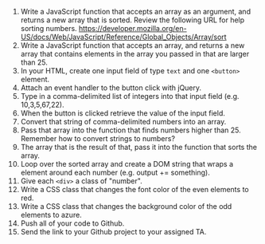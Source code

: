 1. Write a JavaScript function that accepts an array as an argument, and returns a new array that is sorted. Review the following URL for help sorting numbers. https://developer.mozilla.org/en-US/docs/Web/JavaScript/Reference/Global_Objects/Array/sort
1. Write a JavaScript function that accepts an array, and returns a new array that contains elements in the array you passed in that are larger than 25.
1. In your HTML, create one input field of type `text` and one `<button>` element.
1. Attach an event handler to the button click with jQuery.
1. Type in a comma-delimited list of integers into that input field (e.g. 10,3,5,67,22).
1. When the button is clicked retrieve the value of the input field. 
1. Convert that string of comma-delimited numbers into an array.
1. Pass that array into the function that finds numbers higher than 25. Remember how to convert strings to numbers?
1. The array that is the result of that, pass it into the function that sorts the array.
1. Loop over the sorted array and create a DOM string that wraps a <div> element around each number (e.g. output += something).
1. Give each `<div>` a class of "number".
1. Write a CSS class that changes the font color of the even elements to red.
1. Write a CSS class that changes the background color of the odd elements to azure.
1. Push all of your code to Github.
1. Send the link to your Github project to your assigned TA.